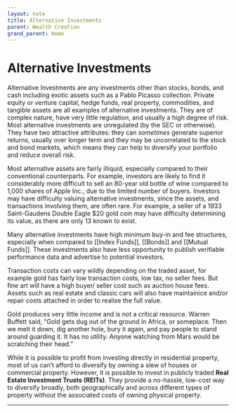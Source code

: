 ```yaml
---
layout: note
title: Alternative Investments
parent: Wealth Creation
grand_parent: Home
---
```


# Alternative Investments

Alternative Investments are any investments other than stocks, bonds, and cash including exotic assets such as a Pablo Picasso collection. Private equity or venture capital, hedge funds, real property, commodities, and tangible assets are all examples of alternative investments. They are of complex nature, have very little regulation, and usually a high degree of risk. Most alternative investments are unregulated (by the SEC or otherwise). They have two attractive attributes: they can _sometimes_ generate superior returns, usually over longer term and they may be uncorrelated to the stock and bond markets, which means they can help to diversify your portfolio and reduce overall risk.

Most alternative assets are fairly illiquid, especially compared to their conventional counterparts. For example, investors are likely to find it considerably more difficult to sell an 80-year old bottle of wine compared to 1,000 shares of Apple Inc., due to the limited number of buyers. Investors may have difficulty valuing alternative investments, since the assets, and transactions involving them, are often rare. For example, a seller of a 1933 Saint-Gaudens Double Eagle \$20 gold coin may have difficulty determining its value, as there are only 13 known to exist.

Many alternative investments have high minimum buy-in and fee structures, especially when compared to [[Index Funds]], [[Bonds]] and [[Mutual Funds]]. These investments also have less opportunity to publish verifiable performance data and advertise to potential investors.

Transaction costs can vary wildly depending on the traded asset, for example gold has fairly low transaction costs, low tax, no seller fees. But fine art will have a high buyer/ seller cost such as auction house fees. Assets such as real estate and classic cars will also have maintainice and/or repair costs attached in order to realise the full value.

Gold produces very little income and is not a critical resource. Warren Buffett said, “Gold gets dug out of the ground in Africa, or someplace. Then we melt it down, dig another hole, bury it again, and pay people to stand around guarding it. It has no utility. Anyone watching from Mars would be scratching their head.”

While it is possible to profit from investing directly in residential property, most of us can’t afford to diversify by owning a slew of houses or commercial property. However, it is possible to invest in publicly traded **Real Estate Investment Trusts (REITs)**. They provide a no-hassle, low-cost way to diversify broadly, both geographically and across different types of property without the associated costs of owning physical property.

---

